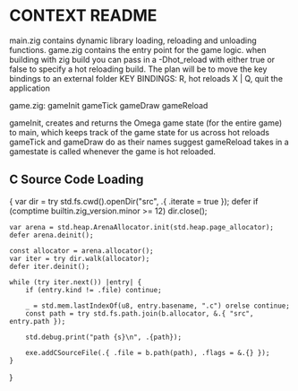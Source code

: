 # CONTEXT README

main.zig contains dynamic library loading, reloading and unloading functions.
game.zig contains the entry point for the game logic.
when building with zig build you can pass in a -Dhot_reload with either true or false to specify
a hot reloading build.
The plan will be to move the key bindings to an external folder
KEY BINDINGS:
R, hot reloads
X | Q, quit the application

game.zig:
gameInit
gameTick
gameDraw
gameReload

gameInit, creates and returns the Omega game state (for the entire game) to main, which keeps track of the game state for us across hot reloads
gameTick and gameDraw do as their names suggest
gameReload takes in a gamestate is called whenever the game is hot reloaded.

## C Source Code Loading

{
    var dir = try std.fs.cwd().openDir("src", .{ .iterate = true });
    defer if (comptime builtin.zig_version.minor >= 12) dir.close();

    var arena = std.heap.ArenaAllocator.init(std.heap.page_allocator);
    defer arena.deinit();

    const allocator = arena.allocator();
    var iter = try dir.walk(allocator);
    defer iter.deinit();

    while (try iter.next()) |entry| {
        if (entry.kind != .file) continue;

        _ = std.mem.lastIndexOf(u8, entry.basename, ".c") orelse continue;
        const path = try std.fs.path.join(b.allocator, &.{ "src", entry.path });

        std.debug.print("path {s}\n", .{path});

        exe.addCSourceFile(.{ .file = b.path(path), .flags = &.{} });
    }
}